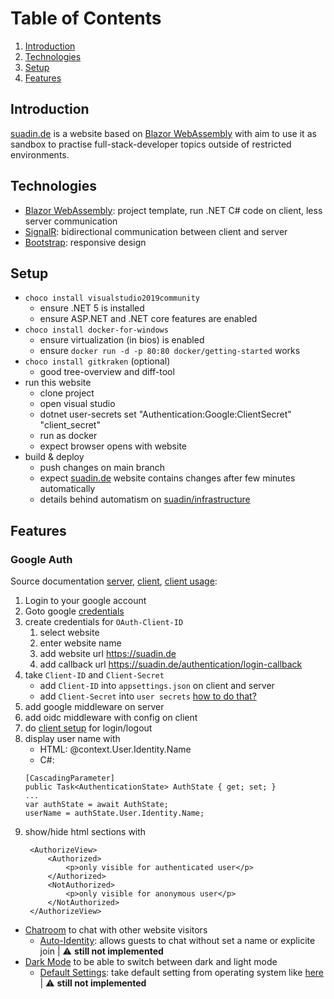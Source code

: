# Table of Contents

1. [Introduction](#introduction) 
2. [Technologies](#technologies)
3. [Setup](#setup)
4. [Features](#features)

## Introduction
[suadin.de](https://suadin.de/) is a website based on [Blazor WebAssembly](https://dotnet.microsoft.com/apps/aspnet/web-apps/blazor) with aim to use it as sandbox to practise full-stack-developer topics outside of restricted environments.

## Technologies
* [Blazor WebAssembly](https://dotnet.microsoft.com/apps/aspnet/web-apps/blazor): project template, run .NET C# code on client, less server communication
* [SignalR](https://docs.microsoft.com/en-us/aspnet/signalr/overview/getting-started/introduction-to-signalr): bidirectional communication between client and server
* [Bootstrap](https://getbootstrap.com/): responsive design

## Setup
* `choco install visualstudio2019community`
  * ensure .NET 5 is installed
  * ensure ASP.NET and .NET core features are enabled
* `choco install docker-for-windows`
  * ensure virtualization (in bios) is enabled
  * ensure `docker run -d -p 80:80 docker/getting-started` works
* `choco install gitkraken` (optional)
  * good tree-overview and diff-tool
* run this website
  * clone project
  * open visual studio
  * dotnet user-secrets set "Authentication:Google:ClientSecret" "client_secret"
  * run as docker
  * expect browser opens with website
* build & deploy
  * push changes on main branch
  * expect [suadin.de](https://suadin.de/) website contains changes after few minutes automatically
  * details behind automatism on [suadin/infrastructure](https://github.com/suadin/infrastructure)

## Features

### Google Auth

Source documentation [server](https://code-maze.com/google-authentication-in-blazor-webassembly-hosted-applications/), [client](https://www.learmoreseekmore.com/2021/04/part3-steps-for-implementing-google-authentication-into-existing-blazor-webassembly-standalone-application.html), [client usage](https://code-maze.com/authenticationstateprovider-blazor-webassembly/):
1. Login to your google account
1. Goto google [credentials](https://console.cloud.google.com/apis/credentials)
1. create credentials for `OAuth-Client-ID`
   1. select website
   1. enter website name
   1. add website url https://suadin.de
   1. add callback url https://suadin.de/authentication/login-callback
1. take `Client-ID` and `Client-Secret`
   * add `Client-ID` into `appsettings.json` on client and server
   * add `Client-Secret` into `user secrets` [how to do that?](https://docs.microsoft.com/en-us/aspnet/core/security/app-secrets?view=aspnetcore-5.0&tabs=windows)
1. add google middleware on server
1. add oidc middleware with config on client
1. do [client setup](https://www.learmoreseekmore.com/2021/04/part3-steps-for-implementing-google-authentication-into-existing-blazor-webassembly-standalone-application.html) for login/logout
1. display user name with
   * HTML: @context.User.Identity.Name
   * C#:
   ```
   [CascadingParameter]
   public Task<AuthenticationState> AuthState { get; set; }
   ...
   var authState = await AuthState;
   userName = authState.User.Identity.Name;
   ```
1. show/hide html sections with
   ```
    <AuthorizeView>
        <Authorized>
            <p>only visible for authenticated user</p>
        </Authorized>
        <NotAuthorized>
            <p>only visible for anonymous user</p>
        </NotAuthorized>
    </AuthorizeView>
   ```

* [Chatroom](https://docs.microsoft.com/de-de/azure/azure-signalr/signalr-tutorial-build-blazor-server-chat-app) to chat with other website visitors
  * [Auto-Identity](?): allows guests to chat without set a name or explicite join | :warning: **still not implemented**
* [Dark Mode](https://www.reddit.com/r/dotnet/comments/k9ryyw/blazor_webassembly_dark_mode_css_variables/) to be able to switch between dark and light mode
  * [Default Settings](?): take default setting from operating system like [here](https://docs.microsoft.com/en-us/) | :warning: **still not implemented**
